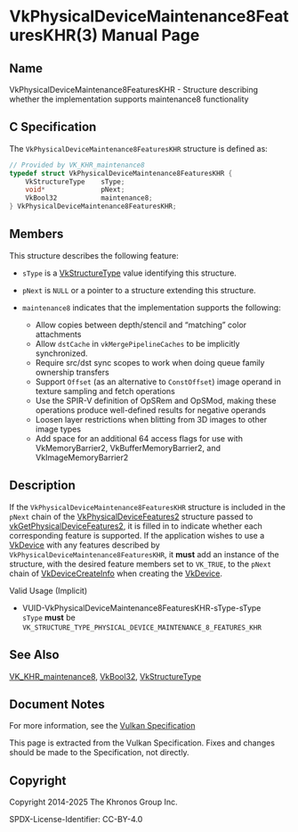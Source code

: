 # VkPhysicalDeviceMaintenance8FeaturesKHR(3) Manual Page

## Name

VkPhysicalDeviceMaintenance8FeaturesKHR - Structure describing whether the implementation supports maintenance8 functionality



## [](#_c_specification)C Specification

The `VkPhysicalDeviceMaintenance8FeaturesKHR` structure is defined as:

```c++
// Provided by VK_KHR_maintenance8
typedef struct VkPhysicalDeviceMaintenance8FeaturesKHR {
    VkStructureType    sType;
    void*              pNext;
    VkBool32           maintenance8;
} VkPhysicalDeviceMaintenance8FeaturesKHR;
```

## [](#_members)Members

This structure describes the following feature:

- `sType` is a [VkStructureType](https://registry.khronos.org/vulkan/specs/latest/man/html/VkStructureType.html) value identifying this structure.
- `pNext` is `NULL` or a pointer to a structure extending this structure.
- []()`maintenance8` indicates that the implementation supports the following:
  
  - Allow copies between depth/stencil and “matching” color attachments
  - Allow `dstCache` in `vkMergePipelineCaches` to be implicitly synchronized.
  - Require src/dst sync scopes to work when doing queue family ownership transfers
  - Support `Offset` (as an alternative to `ConstOffset`) image operand in texture sampling and fetch operations
  - Use the SPIR-V definition of OpSRem and OpSMod, making these operations produce well-defined results for negative operands
  - Loosen layer restrictions when blitting from 3D images to other image types
  - Add space for an additional 64 access flags for use with VkMemoryBarrier2, VkBufferMemoryBarrier2, and VkImageMemoryBarrier2

## [](#_description)Description

If the `VkPhysicalDeviceMaintenance8FeaturesKHR` structure is included in the `pNext` chain of the [VkPhysicalDeviceFeatures2](https://registry.khronos.org/vulkan/specs/latest/man/html/VkPhysicalDeviceFeatures2.html) structure passed to [vkGetPhysicalDeviceFeatures2](https://registry.khronos.org/vulkan/specs/latest/man/html/vkGetPhysicalDeviceFeatures2.html), it is filled in to indicate whether each corresponding feature is supported. If the application wishes to use a [VkDevice](https://registry.khronos.org/vulkan/specs/latest/man/html/VkDevice.html) with any features described by `VkPhysicalDeviceMaintenance8FeaturesKHR`, it **must** add an instance of the structure, with the desired feature members set to `VK_TRUE`, to the `pNext` chain of [VkDeviceCreateInfo](https://registry.khronos.org/vulkan/specs/latest/man/html/VkDeviceCreateInfo.html) when creating the [VkDevice](https://registry.khronos.org/vulkan/specs/latest/man/html/VkDevice.html).

Valid Usage (Implicit)

- [](#VUID-VkPhysicalDeviceMaintenance8FeaturesKHR-sType-sType)VUID-VkPhysicalDeviceMaintenance8FeaturesKHR-sType-sType  
  `sType` **must** be `VK_STRUCTURE_TYPE_PHYSICAL_DEVICE_MAINTENANCE_8_FEATURES_KHR`

## [](#_see_also)See Also

[VK\_KHR\_maintenance8](https://registry.khronos.org/vulkan/specs/latest/man/html/VK_KHR_maintenance8.html), [VkBool32](https://registry.khronos.org/vulkan/specs/latest/man/html/VkBool32.html), [VkStructureType](https://registry.khronos.org/vulkan/specs/latest/man/html/VkStructureType.html)

## [](#_document_notes)Document Notes

For more information, see the [Vulkan Specification](https://registry.khronos.org/vulkan/specs/latest/html/vkspec.html#VkPhysicalDeviceMaintenance8FeaturesKHR)

This page is extracted from the Vulkan Specification. Fixes and changes should be made to the Specification, not directly.

## [](#_copyright)Copyright

Copyright 2014-2025 The Khronos Group Inc.

SPDX-License-Identifier: CC-BY-4.0